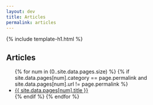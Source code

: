 ```yaml
---
layout: dev
title: Articles
permalink: articles
---
```


{% include template-h1.html %}

## Articles

<ul>
{% for num in (0..site.data.pages.size) %}	
	{% if site.data.pages[num].category == page.permalink and site.data.pages[num].url != page.permalink %}
		<li><a href="{{ site.data.pages[num].url }}">{{ site.data.pages[num].title }}</a></li>
	{% endif %}
{% endfor %}
</ul>
